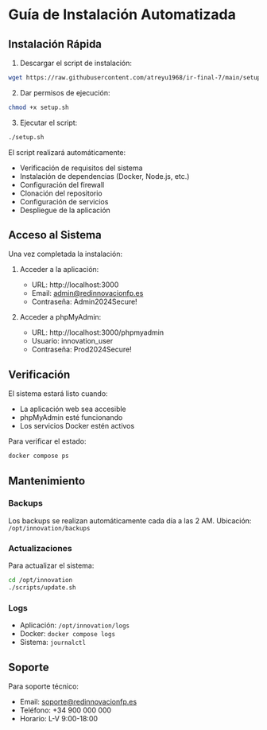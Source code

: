 # Guía de Instalación Automatizada

## Instalación Rápida

1. Descargar el script de instalación:
```bash
wget https://raw.githubusercontent.com/atreyu1968/ir-final-7/main/setup.sh
```

2. Dar permisos de ejecución:
```bash
chmod +x setup.sh
```

3. Ejecutar el script:
```bash
./setup.sh
```

El script realizará automáticamente:
- Verificación de requisitos del sistema
- Instalación de dependencias (Docker, Node.js, etc.)
- Configuración del firewall
- Clonación del repositorio
- Configuración de servicios
- Despliegue de la aplicación

## Acceso al Sistema

Una vez completada la instalación:

1. Acceder a la aplicación:
   - URL: http://localhost:3000
   - Email: admin@redinnovacionfp.es
   - Contraseña: Admin2024Secure!

2. Acceder a phpMyAdmin:
   - URL: http://localhost:3000/phpmyadmin
   - Usuario: innovation_user
   - Contraseña: Prod2024Secure!

## Verificación

El sistema estará listo cuando:
- La aplicación web sea accesible
- phpMyAdmin esté funcionando
- Los servicios Docker estén activos

Para verificar el estado:
```bash
docker compose ps
```

## Mantenimiento

### Backups
Los backups se realizan automáticamente cada día a las 2 AM.
Ubicación: `/opt/innovation/backups`

### Actualizaciones
Para actualizar el sistema:
```bash
cd /opt/innovation
./scripts/update.sh
```

### Logs
- Aplicación: `/opt/innovation/logs`
- Docker: `docker compose logs`
- Sistema: `journalctl`

## Soporte

Para soporte técnico:
- Email: soporte@redinnovacionfp.es
- Teléfono: +34 900 000 000
- Horario: L-V 9:00-18:00